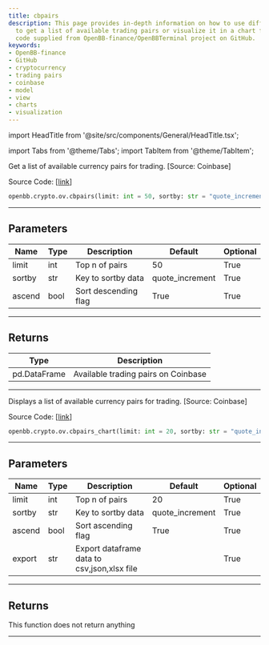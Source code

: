 ```yaml
---
title: cbpairs
description: This page provides in-depth information on how to use different functions
  to get a list of available trading pairs or visualize it in a chart form with source
  code supplied from OpenBB-finance/OpenBBTerminal project on GitHub.
keywords:
- OpenBB-finance
- GitHub
- cryptocurrency
- trading pairs
- coinbase
- model
- view
- charts
- visualization
---
```


import HeadTitle from '@site/src/components/General/HeadTitle.tsx';

<HeadTitle title="crypto.ov.cbpairs - Reference | OpenBB SDK Docs" />

import Tabs from '@theme/Tabs';
import TabItem from '@theme/TabItem';

<Tabs>
<TabItem value="model" label="Model" default>

Get a list of available currency pairs for trading. [Source: Coinbase]

Source Code: [[link](https://github.com/OpenBB-finance/OpenBBTerminal/tree/main/openbb_terminal/cryptocurrency/overview/coinbase_model.py#L26)]

```python wordwrap
openbb.crypto.ov.cbpairs(limit: int = 50, sortby: str = "quote_increment", ascend: bool = True)
```

---

## Parameters

| Name | Type | Description | Default | Optional |
| ---- | ---- | ----------- | ------- | -------- |
| limit | int | Top n of pairs | 50 | True |
| sortby | str | Key to sortby data | quote_increment | True |
| ascend | bool | Sort descending flag | True | True |


---

## Returns

| Type | Description |
| ---- | ----------- |
| pd.DataFrame | Available trading pairs on Coinbase |
---



</TabItem>
<TabItem value="view" label="Chart">

Displays a list of available currency pairs for trading. [Source: Coinbase]

Source Code: [[link](https://github.com/OpenBB-finance/OpenBBTerminal/tree/main/openbb_terminal/cryptocurrency/overview/coinbase_view.py#L17)]

```python wordwrap
openbb.crypto.ov.cbpairs_chart(limit: int = 20, sortby: str = "quote_increment", ascend: bool = True, export: str = "", sheet_name: Optional[str] = None)
```

---

## Parameters

| Name | Type | Description | Default | Optional |
| ---- | ---- | ----------- | ------- | -------- |
| limit | int | Top n of pairs | 20 | True |
| sortby | str | Key to sortby data | quote_increment | True |
| ascend | bool | Sort ascending flag | True | True |
| export | str | Export dataframe data to csv,json,xlsx file |  | True |


---

## Returns

This function does not return anything

---



</TabItem>
</Tabs>